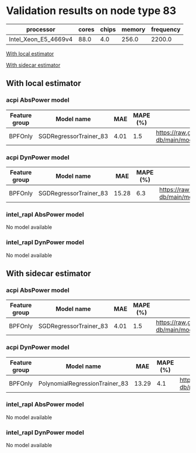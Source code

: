# Validation results on node type 83

| processor | cores | chips | memory | frequency |
| --- | --- | --- | --- | --- |
| Intel_Xeon_E5_4669v4 | 88.0 | 4.0 | 256.0 | 2200.0 |

[With local estimator](#with-local-estimator)

[With sidecar estimator](#with-sidecar-estimator)

## With local estimator

### acpi AbsPower model

| Feature group | Model name | MAE | MAPE (%) | URL |
| --- | --- | --- | --- | --- |
| BPFOnly | SGDRegressorTrainer_83 | 4.01 | 1.5 | https://raw.githubusercontent.com/sustainable-computing-io/kepler-model-db/main/models/v0.7/specpower/acpi/AbsPower/BPFOnly/SGDRegressorTrainer_83.json |
### acpi DynPower model

| Feature group | Model name | MAE | MAPE (%) | URL |
| --- | --- | --- | --- | --- |
| BPFOnly | SGDRegressorTrainer_83 | 15.28 | 6.3 | https://raw.githubusercontent.com/sustainable-computing-io/kepler-model-db/main/models/v0.7/specpower/acpi/DynPower/BPFOnly/SGDRegressorTrainer_83.json |
### intel_rapl AbsPower model

No model available

### intel_rapl DynPower model

No model available

## With sidecar estimator

### acpi AbsPower model

| Feature group | Model name | MAE | MAPE (%) | URL |
| --- | --- | --- | --- | --- |
| BPFOnly | SGDRegressorTrainer_83 | 4.01 | 1.5 | https://raw.githubusercontent.com/sustainable-computing-io/kepler-model-db/main/models/v0.7/specpower/acpi/AbsPower/BPFOnly/SGDRegressorTrainer_83.zip |
### acpi DynPower model

| Feature group | Model name | MAE | MAPE (%) | URL |
| --- | --- | --- | --- | --- |
| BPFOnly | PolynomialRegressionTrainer_83 | 13.29 | 4.1 | https://raw.githubusercontent.com/sustainable-computing-io/kepler-model-db/main/models/v0.7/specpower/acpi/DynPower/BPFOnly/PolynomialRegressionTrainer_83.zip |
### intel_rapl AbsPower model

No model available

### intel_rapl DynPower model

No model available

